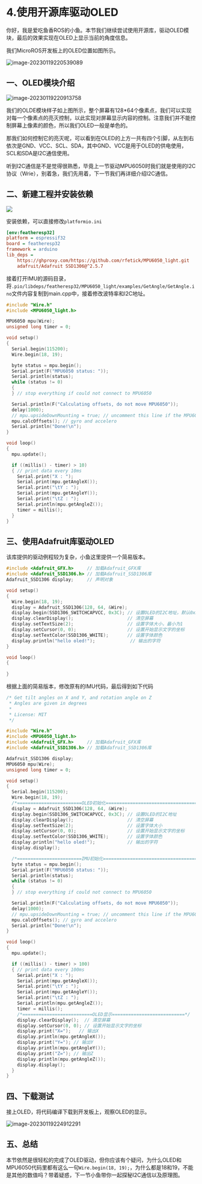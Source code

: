 # 4.使用开源库驱动OLED

你好，我是爱吃鱼香ROS的小鱼。本节我们继续尝试使用开源库，驱动OLED模块，最后的效果实现在OLED上显示当前的角度信息。

我们MicroROS开发板上的OLED位置如图所示。

![image-20230119220539089](4.%E4%BD%BF%E7%94%A8%E5%BC%80%E6%BA%90%E5%BA%93%E9%A9%B1%E5%8A%A8OLED/imgs/image-20230119220539089.png)

## 一、OLED模块介绍

![image-20230119220913758](4.%E4%BD%BF%E7%94%A8%E5%BC%80%E6%BA%90%E5%BA%93%E9%A9%B1%E5%8A%A8OLED/imgs/image-20230119220913758.png)

我们的OLDE模块样子如上图所示，整个屏幕有128*64个像素点，我们可以实现对每一个像素点的亮灭控制，以此实现对屏幕显示内容的控制。注意我们并不能控制屏幕上像素的颜色，所以我们OLED一般是单色的。

那我们如何控制它的亮灭呢，可以看到在OLED的上方一共有四个引脚，从左到右依次是GND、VCC、SCL、SDA，其中GND、VCC是用于OLED的供电使用，SCL和SDA是I2C通信使用。

听到I2C通信是不是觉得很熟悉，毕竟上一节驱动MPU6050时我们就是使用的I2C协议（Wrie），别着急，我们先用着，下一节我们再详细介绍I2C通信。



## 二、新建工程并安装依赖

![](4.%E4%BD%BF%E7%94%A8%E5%BC%80%E6%BA%90%E5%BA%93%E9%A9%B1%E5%8A%A8OLED/imgs//image-20230119222414523.png)

安装依赖，可以直接修改`platformio.ini`

```ini
[env:featheresp32]
platform = espressif32
board = featheresp32
framework = arduino
lib_deps = 
    https://ghproxy.com/https://github.com/rfetick/MPU6050_light.git
    adafruit/Adafruit SSD1306@^2.5.7
```



接着打开IMU的源码目录，将`.pio/libdeps/featheresp32/MPU6050_light/examples/GetAngle/GetAngle.ino`文件内容复制到main.cpp中，接着修改波特率和I2C地址。

```c++
#include "Wire.h"
#include <MPU6050_light.h>

MPU6050 mpu(Wire);
unsigned long timer = 0;

void setup()
{
  Serial.begin(115200);
  Wire.begin(18, 19);

  byte status = mpu.begin();
  Serial.print(F("MPU6050 status: "));
  Serial.println(status);
  while (status != 0)
  {
  } // stop everything if could not connect to MPU6050

  Serial.println(F("Calculating offsets, do not move MPU6050"));
  delay(1000);
  // mpu.upsideDownMounting = true; // uncomment this line if the MPU6050 is mounted upside-down
  mpu.calcOffsets(); // gyro and accelero
  Serial.println("Done!\n");
}

void loop()
{
  mpu.update();

  if ((millis() - timer) > 10)
  { // print data every 10ms
    Serial.print("X : ");
    Serial.print(mpu.getAngleX());
    Serial.print("\tY : ");
    Serial.print(mpu.getAngleY());
    Serial.print("\tZ : ");
    Serial.println(mpu.getAngleZ());
    timer = millis();
  }
}

```

## 三、使用Adafruit库驱动OLED

该库提供的驱动例程较为复杂，小鱼这里提供一个简易版本。

```c++
#include <Adafruit_GFX.h>     // 加载Adafruit_GFX库
#include <Adafruit_SSD1306.h> // 加载Adafruit_SSD1306库
Adafruit_SSD1306 display;     // 声明对象

void setup()
{
  Wire.begin(18, 19);
  display = Adafruit_SSD1306(128, 64, &Wire);
  display.begin(SSD1306_SWITCHCAPVCC, 0x3C); // 设置OLED的I2C地址，默认0x3C
  display.clearDisplay();                    // 清空屏幕
  display.setTextSize(2);                    // 设置字体大小，最小为1
  display.setCursor(0, 0);                   // 设置开始显示文字的坐标
  display.setTextColor(SSD1306_WHITE);       // 设置字体颜色
  display.println("hello oled!");             // 输出的字符
}

void loop()
{
  
}
```

根据上面的简易版本，修改原有的IMU代码，最后得到如下代码

```c++
/* Get tilt angles on X and Y, and rotation angle on Z
 * Angles are given in degrees
 *
 * License: MIT
 */

#include "Wire.h"
#include <MPU6050_light.h>
#include <Adafruit_GFX.h>     // 加载Adafruit_GFX库
#include <Adafruit_SSD1306.h> // 加载Adafruit_SSD1306库

Adafruit_SSD1306 display;
MPU6050 mpu(Wire);
unsigned long timer = 0;

void setup()
{
  Serial.begin(115200);
  Wire.begin(18, 19);
  /*========================OLED初始化====================================*/
  display = Adafruit_SSD1306(128, 64, &Wire);
  display.begin(SSD1306_SWITCHCAPVCC, 0x3C); // 设置OLED的I2C地址
  display.clearDisplay();                    // 清空屏幕
  display.setTextSize(2);                    // 设置字体大小
  display.setCursor(0, 0);                   // 设置开始显示文字的坐标
  display.setTextColor(SSD1306_WHITE);       // 设置字体颜色
  display.println("hello oled!");            // 输出的字符
  display.display();

  /*========================IMU初始化====================================*/
  byte status = mpu.begin();
  Serial.print(F("MPU6050 status: "));
  Serial.println(status);
  while (status != 0)
  {
  } // stop everything if could not connect to MPU6050

  Serial.println(F("Calculating offsets, do not move MPU6050"));
  delay(1000);
  // mpu.upsideDownMounting = true; // uncomment this line if the MPU6050 is mounted upside-down
  mpu.calcOffsets(); // gyro and accelero
  Serial.println("Done!\n");
}

void loop()
{
  mpu.update();

  if ((millis() - timer) > 100)
  { // print data every 100ms
    Serial.print("X : ");
    Serial.print(mpu.getAngleX());
    Serial.print("\tY : ");
    Serial.print(mpu.getAngleY());
    Serial.print("\tZ : ");
    Serial.println(mpu.getAngleZ());
    timer = millis();
    /*==========================OLED显示===========================*/
    display.clearDisplay();  // 清空屏幕
    display.setCursor(0, 0); // 设置开始显示文字的坐标
    display.print("X=");   // 输出X
    display.println(mpu.getAngleX());
    display.print("Y="); // 输出Y
    display.println(mpu.getAngleY());
    display.print("Z="); // 输出Z
    display.println(mpu.getAngleZ());
    display.display();
  }
}

```

## 四、下载测试

接上OLED，将代码编译下载到开发板上，观察OLED的显示。

![image-20230119224912291](4.%E4%BD%BF%E7%94%A8%E5%BC%80%E6%BA%90%E5%BA%93%E9%A9%B1%E5%8A%A8OLED/imgs/image-20230119224912291.png)

## 五、总结

本节依然是很轻松的完成了OLED驱动，但你应该有个疑问，为什么OLED和MPU6050代码里都有这么一句`Wire.begin(18, 19);`，为什么都是18和19，不能是其他的数值吗？带着疑惑，下一节小鱼带你一起探秘I2C通信以及原理图。

